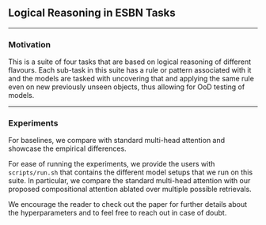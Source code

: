 ## Logical Reasoning in ESBN Tasks
___
### Motivation
This is a suite of four tasks that are based on logical reasoning of different flavours. Each sub-task in this suite has a rule or pattern associated with it and the models are tasked with uncovering that and applying the same rule even on new previously unseen objects, thus allowing for OoD testing of models.
___
### Experiments
For baselines, we compare with standard multi-head attention and showcase the empirical differences.

For ease of running the experiments, we provide the users with `scripts/run.sh` that contains the different model setups that we run on this suite. In particular, we compare the standard multi-head attention with our proposed compositional attention ablated over multiple possible retrievals.

We encourage the reader to check out the paper for further details about the hyperparameters and to feel free to reach out in case of doubt.